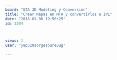 ```yaml
---
board: "GTA 3D Modeling y Conversión"
title: "Crear Mapas en MTA y convertirlos a IPL"
date: "2018-01-06 19:50:25"
id: 3304



views: 1
user: "yap320sorgesoureDug"

---
```

